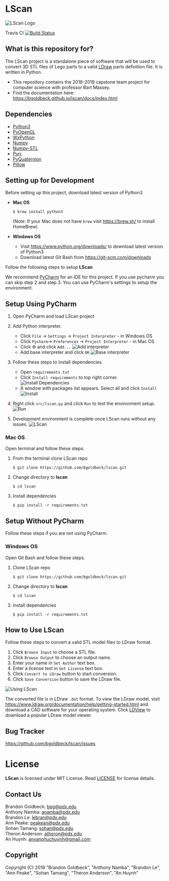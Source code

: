 # LScan

![LScan Logo](assets/images/lscan_256x256.bmp)


Travis CI [![Build Status](https://travis-ci.org/bgoldbeck/lscan.svg?branch=master)](https://travis-ci.org/bgoldbeck/lscan)


## What is this repository for? ##

The LScan project is a standalone piece of software that will be used to convert 3D STL files of Lego parts to a valid 
[LDraw](https://www.ldraw.org/) parts definition file. It is written in Python.

* This repository contains the 2018-2019 capstone team project for computer science with professor Bart Massey.
* Find the documentation here: https://bgoldbeck.github.io/lscan/docs/index.html

## Dependencies ##
- [Python3](https://docs.python.org/3.6/)
- [PyOpenGL](http://pyopengl.sourceforge.net/)
- [WxPython](https://wxpython.org/)
- [Numpy](http://www.numpy.org/)
- [Numpy-STL](https://pypi.org/project/numpy-stl/)
- [Pyrr](https://pypi.org/project/pyrr/)
- [PyQuaternion](http://kieranwynn.github.io/pyquaternion/)
- [Pillow](https://pillow.readthedocs.io/en/stable/index.html)

## Setting up for Development ##

Before setting up this project, download latest version of Python3
- **Mac OS** 

    `$ brew install python3`
    
    (Note: If your Mac does not have `brew` visit https://brew.sh/ to install HomeBrew)
- **Windows OS**

    - Visit https://www.python.org/downloads/ to download latest version of Python3
    - Download latest Git Bash from https://git-scm.com/downloads


Follow the following steps to setup **LScan**


We recommend [PyCharm](https://www.jetbrains.com/pycharm/) for an IDE for this project. If you use pycharm you can skip step 2 and step 3. You can use PyCharm's settings to setup the environment.

## Setup Using PyCharm ##
1. Open PyCharm and load LScan project

2. Add Python interpreter.

    - Click `File` -> `Settings` -> `Project Interpreter` - in Windows OS
    - Click `Pycharm`-> `Preferences` -> `Project Interpreter` - in Mac OS
    - Click :gear: and click `Add...`
    ![Add interpreter](assets/images/dev_setup/add_interpreter.png) 
    - Add base interpreter and click `OK`
    ![Base interpreter](assets/images/dev_setup/interpreter.PNG)
    
3. Follow these steps to install dependencies.
    - Open `requirements.txt`
    - Click `Install requirements` to top right corner.
    ![Install Dependencies](assets/images/dev_setup/install-packages.PNG)
    - A window with packages list appears. Select all and click `Install`
    ![Install](assets/images/dev_setup/install.PNG)

4. Right click `src/lscan.py` and click `Run` to test the environment setup.
   ![Run](assets/images/dev_setup/run_lscan.png)

5. Development environment is complete once LScan runs without any issues.
   ![LScan](assets/images/dev_setup/lscan.PNG)
   
### Mac OS ###
Open terminal and follow these steps.

1. From the terminal clone LScan repo

    `$ git clone https://github.com/bgoldbeck/lscan.git`

2. Change directory to **lscan**

    `$ cd lscan`

3. Install dependencies

    `$ pip install -r requirements.txt`
    

## Setup Without PyCharm ##  
Follow these steps if you are not using PyCharm.

### Windows OS ###

Open Git Bash and follow these steps.

1. Clone LScan repo

    `$ git clone https://github.com/bgoldbeck/lscan.git`

2. Change directory to **lscan**

    `$ cd lscan`

3. Install dependencies

    `$ pip install -r requirements.txt`
    

## How to Use LScan ###
Follow these steps to convert a valid STL model files to LDraw format.

1. Click `Browse Input` to choose a STL file.
2. Click `Browse Output` to choose an output name.
3. Enter your name in `Set Author` text box.
4. Enter a license text in `Set License` text box.
5. Click `Convert to LDraw` button to start conversion.
5. Click `Save Conversion` button to save the LDraw file.

![Using LScan](assets/images/using_lscan.gif)

The converted file is in LDraw `.dat` format. To view the LDraw model, visit https://www.ldraw.org/documentation/help/getting-started.html
and download a CAD software for your operating system. Click [LDView](http://ldview.sourceforge.net/) to download a popular LDraw model viewer. 

## Bug Tracker ##
https://github.com/bgoldbeck/lscan/issues

# License

**LScan** is licensed under MIT License. Read [LICENSE](LICENSE) for license details. 

## Contact Us ##
Brandon Goldbeck: bpg@pdx.edu <br />
Anthony Namba: anamba@pdx.edu <br />
Brandon Le: lebran@pdx.edu <br />
Ann Peake: peakean@pdx.edu <br />
Sohan Tamang: sohan@pdx.edu <br />
Theron Anderson: atheron@pdx.edu <br />
An Huynh: anvanphuchuynh@gmail.com <br />

## Copyright ##
Copyright (C) 2018 
"Brandon Goldbeck", "Anthony Namba", "Brandon Le", "Ann Peake", "Sohan Tamang", "Theron Anderson", "An Huynh"
